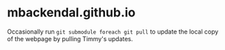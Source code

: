 # mbackendal.github.io

Occasionally run `git submodule foreach git pull` to update the local copy of the webpage by pulling Timmy's updates.

